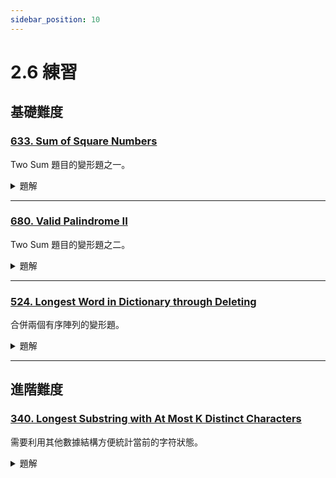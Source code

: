 ```yaml
---
sidebar_position: 10
---
```


# 2.6 練習

## 基礎難度

### [633. Sum of Square Numbers](https://leetcode.com/problems/sum-of-square-numbers/)

Two Sum 題目的變形題之一。

<details>
    <summary>題解</summary>

#### 解題思路

- 本題需要判斷是否存在兩個非負整數 $a$ 和 $b$，使得 $a^2 + b^2 = c$，其中 $c$ 是輸入的整數。
- **雙指針法**：
  1. 設置兩個指針：左指針 $a = 0$，右指針 $b = \lfloor \sqrt{c} \rfloor$。
  2. 計算當前平方和 $a^2 + b^2$：
     - 如果 $a^2 + b^2 = c$，返回 `True`。
     - 如果 $a^2 + b^2 < c$，增加 $a$。
     - 如果 $a^2 + b^2 > c$，減少 $b$。
  3. 如果指針相交且沒有找到結果，返回 `False`。

```python
class Solution:
    def judgeSquareSum(self, c: int) -> bool:
        a, b = 0, int(c**0.5)  # 初始化指針
        while a <= b:
            square_sum = a * a + b * b
            if square_sum == c:
                return True
            elif square_sum < c:
                a += 1  # 增加左指針
            else:
                b -= 1  # 減少右指針
        return False
```

#### 複雜度分析

- **時間複雜度**: $O(\sqrt{c})$，指針從兩端向中間收攏，最多執行 $\sqrt{c}$ 次迭代。
- **空間複雜度**: $O(1)$，僅使用了固定數量的變數。

</details>


---

### [680. Valid Palindrome II](https://leetcode.com/problems/valid-palindrome-ii/)

Two Sum 題目的變形題之二。

<details>
    <summary>題解</summary>

#### 解題思路

- 本題需要判斷一個字符串是否可以通過刪除最多一個字符後，成為回文字符串。
- **雙指針法**：
  1. 設置左右指針 `l` 和 `r`，分別指向字符串的頭部和尾部。
  2. 如果 `s[l] == s[r]`，則將指針向中間移動。
  3. 如果 `s[l] != s[r]`：
     - 刪除左邊字符（檢查子串 `s[l+1:r+1]`）或右邊字符（檢查子串 `s[l:r]`）。
     - 如果任意一個子串是回文，則返回 `True`。
  4. 如果左右指針正常移動到中間，說明原字符串是回文，返回 `True`。

- **輔助函數**：
  使用一個函數檢查子串是否是回文。

```python
class Solution:
    def validPalindrome(self, s: str) -> bool:
        def is_palindrome(sub: str) -> bool:
            return sub == sub[::-1]
        
        l, r = 0, len(s) - 1
        while l < r:
            if s[l] == s[r]:
                l += 1
                r -= 1
            else:
                return is_palindrome(s[l+1:r+1]) or is_palindrome(s[l:r])
        return True
```

#### 複雜度分析

- **時間複雜度**: $O(n)$，其中 $n$ 是字符串的長度。主迴圈遍歷字符串一次，檢查回文子串的操作最多進行一次，總計為線性時間。
- **空間複雜度**: $O(1)$，除了輔助函數外，未使用額外空間。

</details>

---

### [524. Longest Word in Dictionary through Deleting](https://leetcode.com/problems/longest-word-in-dictionary-through-deleting/)

合併兩個有序陣列的變形題。

<details>
    <summary>題解</summary>

#### 解題思路

- 本題要求找出可以通過刪除字符串中若干字符而得到的最長單詞。如果有多個單詞的長度相同，返回字典序最小的單詞。
- **雙指針法**：
  1. 對字典中的單詞列表按長度降序、字典序升序排序，保證先處理最長且字典序最小的單詞。
  2. 遍歷排序後的單詞列表，檢查每個單詞是否是給定字符串的子序列。
  3. 使用雙指針檢查是否為子序列：
     - 指針 `i` 遍歷字符串 `s`，指針 `j` 遍歷目標單詞。
     - 如果 `s[i] == word[j]`，則移動 `j`。
     - 如果 `j` 能到達目標單詞的末尾，說明該單詞是子序列。

- 返回第一個滿足條件的單詞。

```python
class Solution:
    def findLongestWord(self, s: str, dictionary: List[str]) -> str:
        def is_subsequence(word: str, s: str) -> bool:
            i, j = 0, 0
            while i < len(s) and j < len(word):
                if s[i] == word[j]:
                    j += 1
                i += 1
            return j == len(word)
        
        dictionary.sort(key=lambda x: (-len(x), x))  # 長度降序，字典序升序
        for word in dictionary:
            if is_subsequence(word, s):
                return word
        return ""
```

#### 複雜度分析

- **時間複雜度**: $O(m \cdot n)$，其中 $m$ 是字典中單詞的數量，$n$ 是字符串 `s` 的長度。排序的複雜度為 $O(m \log m)$，每個單詞的子序列檢查需要 $O(n)$。
- **空間複雜度**: $O(1)$，除了排序和雙指針檢查外，未使用額外空間。

</details>


---

## 進階難度

### [340. Longest Substring with At Most K Distinct Characters](https://leetcode.com/problems/longest-substring-with-at-most-k-distinct-characters/)

需要利用其他數據結構方便統計當前的字符狀態。

<details>
    <summary>題解</summary>

#### 解題思路

- 本題要求找到字串中最多包含 $k$ 種不同字元的最長子字串，適合使用 **滑動窗口法**：
  1. 使用雙指針 `l` 和 `r` 表示當前窗口的左右邊界，並用 `defaultdict(int)` 記錄窗口中每個字元的出現次數。
  2. 當窗口中的字元種類數量超過 $k$ 時，通過移動左指針 `l` 縮小窗口，直到字元種類數量不超過 $k$。
  3. 在每一步中，更新最長子字串的長度。

- **步驟**：
  1. 初始化一個 `defaultdict(int)` 來記錄字元出現次數。
  2. 右指針 `r` 向右移動，將字元加入窗口，更新次數。
  3. 當窗口內字元種類數量超過 $k$，左指針 `l` 向右移動，直到種類數量不超過 $k$。
  4. 在每一步中記錄當前窗口的長度，並更新最長子字串的長度。

```python
from collections import defaultdict

class Solution:
    def lengthOfLongestSubstringKDistinct(self, s: str, k: int) -> int:
        if k == 0 or not s:
            return 0

        freq = defaultdict(int)
        l, max_length = 0, 0
        
        for r in range(len(s)):
            freq[s[r]] += 1  # 更新右指針字元出現次數
            
            while len(freq) > k:  # 縮小窗口直到字元種類不超過 k
                freq[s[l]] -= 1
                if freq[s[l]] == 0:
                    del freq[s[l]]
                l += 1
            
            max_length = max(max_length, r - l + 1)  # 更新最長長度
        
        return max_length
```

#### 複雜度分析

- **時間複雜度**: $O(n)$，其中 $n$ 是字串的長度。右指針遍歷字串一次，左指針最多遍歷字串一次。
- **空間複雜度**: $O(k)$，雜湊表最多儲存 $k$ 種字元及其出現次數。

</details>
